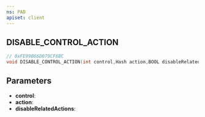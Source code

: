 ```yaml
---
ns: PAD
apiset: client
---
```

## DISABLE_CONTROL_ACTION

```c
// 0xFE99B66D079CF6BC
void DISABLE_CONTROL_ACTION(int control,Hash action,BOOL disableRelatedActions);
```


## Parameters
* **control**:
* **action**:
* **disableRelatedActions**:



